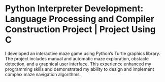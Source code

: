 #    Python Interpreter Development: Language Processing and Compiler Construction Project | Project Using C
I developed an interactive maze game using Python’s Turtle graphics library. The project includes manual and automatic maze exploration, obstacle detection, and a graphical user interface. This experience enhanced my programming skills and demonstrated my ability to design and implement complex maze navigation algorithms.


